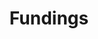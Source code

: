 ---
widget: accomplishments
headless: true  # This file represents a page section.

# Put Your Section Options Here (title, background, etc.) ...
title: Fundings
subtitle:
weight: 40 # The position of section on page

# Date format
#   Refer to https://wowchemy.com/docs/customization/#date-format
date_format: Jan 2006

# Accomplishments.
#   Add/remove as many `item` blocks below as you like.
#   `title`, `organization` and `date_start` are the required parameters.
#   Leave other parameters empty if not required.
#   Begin/end multi-line descriptions with `>-`.
item:
  - organization: NSF
    organization_url: 'https://www.nsf.gov'
    title: "CRII: Interpretable Influence Propagating and Blocking on Graphs"
    url: 'https://www.nsf.gov/awardsearch/showAward?AWD_ID=2153369&HistoricalAwards=false'
    certificate_url: 'https://www.nsf.gov/awardsearch/showAward?AWD_ID=2153369&HistoricalAwards=false'
    date_start: '2022-04-21'
    date_end: '2024-04-30'
    description: '**Sole PI**: This project aims to develop a novel framework for interpreting influence propagation and blocking on graphs, which will enable the development of more effective and efficient algorithms for influence maximization and control in social networks.'

  - organization: NSF
    organization_url: 'https://www.nsf.gov'
    title: "REU Supplement"
    url: 'https://www.nsf.gov/awardsearch/showAward?AWD_ID=2153369&HistoricalAwards=false'
    certificate_url: 'https://www.nsf.gov/awardsearch/showAward?AWD_ID=2153369&HistoricalAwards=false'
    date_start: '2024-02-01'
    date_end: ''
    description: '**Sole-PI**: develop undergraduate research experience in the area of graph neural networks and social network analysis.'

  - organization: USDA
    organization_url: 'https://www.usda.org'
    title: Advancing Agricultural Research through High Performance Computing
    url: 
    certificate_url: ''
    date_start: '2020-04-01'
    date_end: '2024-08-31'
    description: '**Co-PI**: Develop a high-performance computing platform for agricultural research, focusing on graph neural networks'

  - organization: USDA
    organization_url: 'https://www.usda.org'
    title: Developing Detection and Modeling Tools for the Geospatial and Environmental Epidemiology of Animal Disease
    url: 
    certificate_url: ''
    date_start: '2023-10-01'
    date_end: '2028-08-01'
    description: '**Co-PI**: Develop a geospatial and environmental epidemiology model for animal disease detection and modeling.'

  - organization: msstate
    organization_url: 'https://www.msstate.edu'
    title: Global Development Seed Grants @ MS State
    url: https://www.international.msstate.edu/offices/international-research-develpment/internal-funding/global-development
    certificate_url: 'https://www.msstate.edu/newsroom/article/2024/03/planting-seeds-internal-funding-helps-msu-faculty-grow-international'
    date_start: '2024-01-01'
    date_end: '2024-12-31'
    description: '**PI**: Develop international relationship with New Zealand.'
---